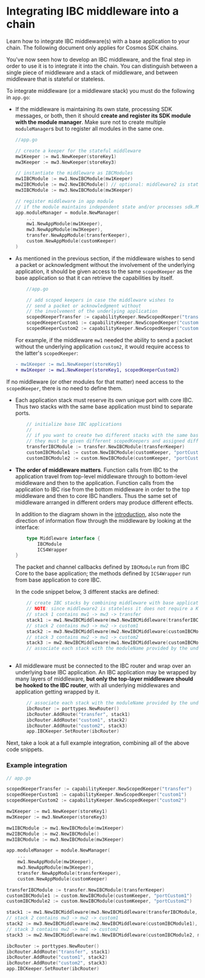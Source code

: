 # Integrating IBC middleware into a chain

<HighlightBox type="learning">

Learn how to integrate IBC middleware(s) with a base application to your chain. The following document only applies for Cosmos SDK chains.

</HighlightBox>

You've now seen how to develop an IBC middleware, and the final step in order to use it is to integrate it into the chain. You can distinguish between a single piece of middleware and a stack of middleware, and between middleware that is stateful or stateless.

To integrate middleware (or a middleware stack) you must do the following in `app.go`:

- If the middleware is maintaining its own state, processing SDK messages, or both, then it should **create and register its SDK module with the module manager**. Make sure not to create multiple `moduleManager`s but to register all modules in the same one.

    <ExpansionPanel title="Example code">

  ```go
  //app.go

  // create a keeper for the stateful middleware
  mw1Keeper := mw1.NewKeeper(storeKey1)
  mw3Keeper := mw3.NewKeeper(storeKey3)

  // instantiate the middleware as IBCModules
  mw1IBCModule := mw1.NewIBCModule(mw1Keeper)
  mw2IBCModule := mw2.NewIBCModule() // optional: middleware2 is stateless middleware
  mw3IBCModule := mw3.NewIBCModule(mw3Keeper)

  // register middleware in app module
  // if the module maintains independent state and/or processes sdk.Msgs
  app.moduleManager = module.NewManager(
      ...
      mw1.NewAppModule(mw1Keeper),
      mw3.NewAppModule(mw3Keeper),
      transfer.NewAppModule(transferKeeper),
      custom.NewAppModule(customKeeper)
  )

  ```

    </ExpansionPanel>

- As mentioned in the previous section, if the middleware wishes to send a packet or acknowledgment without the involvement of the underlying application, it should be given access to the same `scopedKeeper` as the base application so that it can retrieve the capabilities by itself.

    <ExpansionPanel title="Example code">

  ```go
      //app.go

      // add scoped keepers in case the middleware wishes to
      // send a packet or acknowledgment without
      // the involvement of the underlying application
      scopedKeeperTransfer := capabilityKeeper.NewScopedKeeper("transfer")
      scopedKeeperCustom1 := capabilityKeeper.NewScopedKeeper("custom1")
      scopedKeeperCustom2 := capabilityKeeper.NewScopedKeeper("custom2")


  ```

    </ExpansionPanel>

  For example, if the middleware `mw1` needed the ability to send a packet without the underlying application `custom2`, it would require access to the latter's `scopedKeeper`:

  ```diff
  - mw1Keeper := mw1.NewKeeper(storeKey1)
  + mw1Keeper := mw1.NewKeeper(storeKey1, scopedKeeperCustom2)
  ```

<HighlightBox type="note">

If no middleware (or other modules for that matter) need access to the `scopedKeeper`, there is no need to define them.

</HighlightBox>

- Each application stack must reserve its own unique port with core IBC. Thus two stacks with the same base application must bind to separate ports.

    <ExpansionPanel title="Example code">

  ```go
      // initialize base IBC applications
      //
      // if you want to create two different stacks with the same base application,
      // they must be given different scopedKeepers and assigned different ports
      transferIBCModule := transfer.NewIBCModule(transferKeeper)
      customIBCModule1 := custom.NewIBCModule(customKeeper, "portCustom1")
      customIBCModule2 := custom.NewIBCModule(customKeeper, "portCustom2")

  ```

    </ExpansionPanel>

- **The order of middleware matters**. Function calls from IBC to the application travel from top-level middleware through to bottom-level middleware and then to the application. Function calls from the application to IBC rise from the bottom middleware in order to the top middleware and then to core IBC handlers. Thus the same set of middleware arranged in different orders may produce different effects.

  <HighlightBox type="tip">

  In addition to the diagram shown in the [introduction](./ibcmw-intro.md), also note the direction of information flow through the middleware by looking at the interface:

  ```go
      type Middleware interface {
          IBCModule
          ICS4Wrapper
  }
  ```

  The packet and channel callbacks defined by `IBCModule` run from IBC Core to the base application; the methods defined by `ICS4Wrapper` run from base application to core IBC.

  </HighlightBox>

  In the code snippet below, 3 different stacks are defined:

    <ExpansionPanel title="Example code">
    
    ```go
        // create IBC stacks by combining middleware with base application
        // NOTE: since middleware2 is stateless it does not require a Keeper
        // stack 1 contains mw1 -> mw3 -> transfer
        stack1 := mw1.NewIBCMiddleware(mw3.NewIBCMiddleware(transferIBCModule, mw3Keeper), mw1Keeper)
        // stack 2 contains mw3 -> mw2 -> custom1
        stack2 := mw3.NewIBCMiddleware(mw2.NewIBCMiddleware(customIBCModule1), mw3Keeper)
        // stack 3 contains mw2 -> mw1 -> custom2
        stack3 := mw2.NewIBCMiddleware(mw1.NewIBCMiddleware(customIBCModule2, mw1Keeper))
        // associate each stack with the moduleName provided by the underlying scopedKeeper
        
    ```
    </ExpansionPanel>

- All middleware must be connected to the IBC router and wrap over an underlying base IBC application. An IBC application may be wrapped by many layers of middleware, **but only the top-layer middleware should be hooked to the IBC router**, with all underlying middlewares and application getting wrapped by it.

    <ExpansionPanel title="Example code">

  ```go
      // associate each stack with the moduleName provided by the underlying scopedKeeper
      ibcRouter := porttypes.NewRouter()
      ibcRouter.AddRoute("transfer", stack1)
      ibcRouter.AddRoute("custom1", stack2)
      ibcRouter.AddRoute("custom2", stack3)
      app.IBCKeeper.SetRouter(ibcRouter)
  ```

    </ExpansionPanel>

Next, take a look at a full example integration, combining all of the above code snippets.

### Example integration

```go
// app.go

scopedKeeperTransfer := capabilityKeeper.NewScopedKeeper("transfer")
scopedKeeperCustom1 := capabilityKeeper.NewScopedKeeper("custom1")
scopedKeeperCustom2 := capabilityKeeper.NewScopedKeeper("custom2")

mw1Keeper := mw1.NewKeeper(storeKey1)
mw3Keeper := mw3.NewKeeper(storeKey3)

mw1IBCModule := mw1.NewIBCModule(mw1Keeper)
mw2IBCModule := mw2.NewIBCModule()
mw3IBCModule := mw3.NewIBCModule(mw3Keeper)

app.moduleManager = module.NewManager(
    ...
    mw1.NewAppModule(mw1Keeper),
    mw3.NewAppModule(mw3Keeper),
    transfer.NewAppModule(transferKeeper),
    custom.NewAppModule(customKeeper)

transferIBCModule := transfer.NewIBCModule(transferKeeper)
customIBCModule1 := custom.NewIBCModule(customKeeper, "portCustom1")
customIBCModule2 := custom.NewIBCModule(customKeeper, "portCustom2")

stack1 := mw1.NewIBCMiddleware(mw3.NewIBCMiddleware(transferIBCModule, mw3Keeper), mw1Keeper)
// stack 2 contains mw3 -> mw2 -> custom1
stack2 := mw3.NewIBCMiddleware(mw2.NewIBCMiddleware(customIBCModule1), mw3Keeper)
// stack 3 contains mw2 -> mw1 -> custom2
stack3 := mw2.NewIBCMiddleware(mw1.NewIBCMiddleware(customIBCModule2, mw1Keeper))

ibcRouter := porttypes.NewRouter()
ibcRouter.AddRoute("transfer", stack1)
ibcRouter.AddRoute("custom1", stack2)
ibcRouter.AddRoute("custom2", stack3)
app.IBCKeeper.SetRouter(ibcRouter)
```
